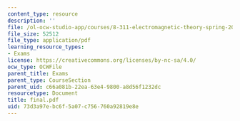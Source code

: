 ```yaml
---
content_type: resource
description: ''
file: /ol-ocw-studio-app/courses/8-311-electromagnetic-theory-spring-2004/73d3a97ebc6f5a07c756760a92819e8e_final.pdf
file_size: 52512
file_type: application/pdf
learning_resource_types:
- Exams
license: https://creativecommons.org/licenses/by-nc-sa/4.0/
ocw_type: OCWFile
parent_title: Exams
parent_type: CourseSection
parent_uid: c66a081b-22ea-63e4-9800-a8d56f1232dc
resourcetype: Document
title: final.pdf
uid: 73d3a97e-bc6f-5a07-c756-760a92819e8e
---
```

